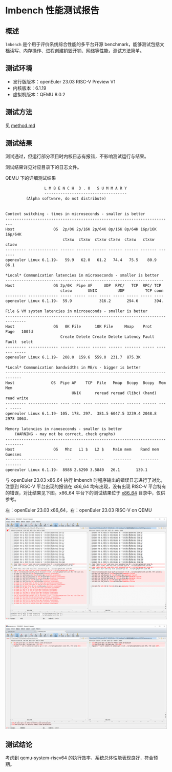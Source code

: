 # lmbench 性能测试报告

## 概述

`lmbench` 是个用于评价系统综合性能的多平台开源 benchmark，能够测试包括文档读写、内存操作、进程创建销毁开销、网络等性能，测试方法简单。

## 测试环境

- 发行版版本：openEuler 23.03 RISC-V Preview V1
- 内核版本：6.1.19
- 虚拟机版本：QEMU 8.0.2

## 测试方法

见 [method.md](./method.md)

## 测试结果

测试通过，但运行部分项目时内核日志有报错，不影响测试运行与结果。

测试结果详见对应目录下的日志文件。

QEMU 下的详细测试结果

```
                 L M B E N C H  3 . 0   S U M M A R Y
                 ------------------------------------
		 (Alpha software, do not distribute)


Context switching - times in microseconds - smaller is better
-------------------------------------------------------------------------
Host                 OS  2p/0K 2p/16K 2p/64K 8p/16K 8p/64K 16p/16K 16p/64K
                         ctxsw  ctxsw  ctxsw ctxsw  ctxsw   ctxsw   ctxsw
--------- ------------- ------ ------ ------ ------ ------ ------- -------
openeuler Linux 6.1.19-   59.9   62.0   61.2   74.4   75.5    80.9    86.1

*Local* Communication latencies in microseconds - smaller is better
---------------------------------------------------------------------
Host                 OS 2p/0K  Pipe AF     UDP  RPC/   TCP  RPC/ TCP
                        ctxsw       UNIX         UDP         TCP conn
--------- ------------- ----- ----- ---- ----- ----- ----- ----- ----
openeuler Linux 6.1.19-  59.9            316.2       294.6       394.

File & VM system latencies in microseconds - smaller is better
-------------------------------------------------------------------------------
Host                 OS   0K File      10K File     Mmap    Prot   Page   100fd
                        Create Delete Create Delete Latency Fault  Fault  selct
--------- ------------- ------ ------ ------ ------ ------- ----- ------- -----
openeuler Linux 6.1.19-  208.0  159.6  559.0  231.7  875.3K                    

*Local* Communication bandwidths in MB/s - bigger is better
-----------------------------------------------------------------------------
Host                OS  Pipe AF    TCP  File   Mmap  Bcopy  Bcopy  Mem   Mem
                             UNIX      reread reread (libc) (hand) read write
--------- ------------- ---- ---- ---- ------ ------ ------ ------ ---- -----
openeuler Linux 6.1.19- 105. 178. 297.  381.5 6047.5 3239.4 2048.8 2978 3063.

Memory latencies in nanoseconds - smaller is better
    (WARNING - may not be correct, check graphs)
------------------------------------------------------------------------------
Host                 OS   Mhz   L1 $   L2 $    Main mem    Rand mem    Guesses
--------- -------------   ---   ----   ----    --------    --------    -------
openeuler Linux 6.1.19-  8988 2.6290 3.5840   26.1       139.1

```

与 openEuler 23.03 x86_64 执行 lmbench 时程序输出的错误日志进行了对比，注意到 RISC-V 平台出现的报错在 x86_64 均有出现，没有出现 RISC-V 平台特有的错误，对比结果见下图。x86_64 平台下的测试结果位于 [x86_64](./log/x86_64/) 目录中，仅供参考。

左：openEuler 23.03 x86_64，右：openEuler 23.03 RISC-V on QEMU

![percent](./log/images/percent-diff.png)

![summary](./log/images/summary-diff.png)

## 测试结论

考虑到 qemu-system-riscv64 的执行效率，系统总体性能表现良好，符合预期。